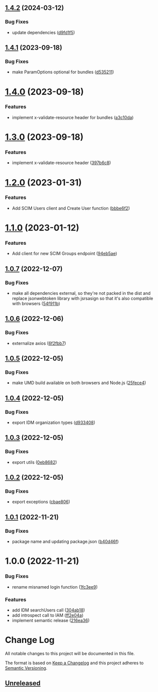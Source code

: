 ## [1.4.2](https://github.com/philips-software/javascript-hsdp-sdk/compare/v1.4.1...v1.4.2) (2024-03-12)


### Bug Fixes

* update dependencies ([d9fd1f5](https://github.com/philips-software/javascript-hsdp-sdk/commit/d9fd1f58c668b316014dc4a85f7fe8fcb33b4c9e))

## [1.4.1](https://github.com/philips-software/javascript-hsdp-sdk/compare/v1.4.0...v1.4.1) (2023-09-18)


### Bug Fixes

* make ParamOptions optional for bundles ([d535211](https://github.com/philips-software/javascript-hsdp-sdk/commit/d535211f0f1177096f39dfd7202351aa8c6578e9))

# [1.4.0](https://github.com/philips-software/javascript-hsdp-sdk/compare/v1.3.0...v1.4.0) (2023-09-18)


### Features

* implement x-validate-resource header for bundles ([a3c10da](https://github.com/philips-software/javascript-hsdp-sdk/commit/a3c10da1cc4fa4249cc8f161b231a0e1ffbf1ac2))

# [1.3.0](https://github.com/philips-software/javascript-hsdp-sdk/compare/v1.2.0...v1.3.0) (2023-09-18)


### Features

* implement x-validate-resource header ([397b6c8](https://github.com/philips-software/javascript-hsdp-sdk/commit/397b6c825e74c18663e1960da6cd54853f0e6e30))

# [1.2.0](https://github.com/philips-software/javascript-hsdp-sdk/compare/v1.1.0...v1.2.0) (2023-01-31)


### Features

* Add SCIM Users client and Create User function ([bbbe6f2](https://github.com/philips-software/javascript-hsdp-sdk/commit/bbbe6f27e49b5767333b11e3aa9e1592489c6b34))

# [1.1.0](https://github.com/philips-software/javascript-hsdp-sdk/compare/v1.0.7...v1.1.0) (2023-01-12)


### Features

* Add client for new SCIM Groups endpoint ([94eb5ae](https://github.com/philips-software/javascript-hsdp-sdk/commit/94eb5ae2d10d899e89bb8d1ccb2d571e61abfaff))

## [1.0.7](https://github.com/philips-software/javascript-hsdp-sdk/compare/v1.0.6...v1.0.7) (2022-12-07)


### Bug Fixes

* make all dependencies external, so they're not packed in the dist and replace jsonwebtoken library with jsrsasign so that it's also compatible with browsers ([54f911b](https://github.com/philips-software/javascript-hsdp-sdk/commit/54f911b867acaa1f3d01d69417f15d5c8d056adb))

## [1.0.6](https://github.com/philips-software/javascript-hsdp-sdk/compare/v1.0.5...v1.0.6) (2022-12-06)


### Bug Fixes

* externalize axios ([6f2fbb7](https://github.com/philips-software/javascript-hsdp-sdk/commit/6f2fbb77bac6a3968bf86bcdc1420f098ea6dc5e))

## [1.0.5](https://github.com/philips-software/javascript-hsdp-sdk/compare/v1.0.4...v1.0.5) (2022-12-05)


### Bug Fixes

* make UMD build available on both browsers and Node.js ([25fece4](https://github.com/philips-software/javascript-hsdp-sdk/commit/25fece4a46301a9eb770dd3803df828cf1aa5864))

## [1.0.4](https://github.com/philips-software/javascript-hsdp-sdk/compare/v1.0.3...v1.0.4) (2022-12-05)


### Bug Fixes

* export IDM organization types ([d933408](https://github.com/philips-software/javascript-hsdp-sdk/commit/d933408ab6b63827e890c5320d6e7fb57806b4bb))

## [1.0.3](https://github.com/philips-software/javascript-hsdp-sdk/compare/v1.0.2...v1.0.3) (2022-12-05)


### Bug Fixes

* export utils ([0eb8682](https://github.com/philips-software/javascript-hsdp-sdk/commit/0eb868228a98dee1f0b40917035420f189da753c))

## [1.0.2](https://github.com/philips-software/javascript-hsdp-sdk/compare/v1.0.1...v1.0.2) (2022-12-05)


### Bug Fixes

* export exceptions ([cbae806](https://github.com/philips-software/javascript-hsdp-sdk/commit/cbae806125d3f57e56bcce90ba5becab92edc469))

## [1.0.1](https://github.com/philips-software/javascript-hsdp-sdk/compare/v1.0.0...v1.0.1) (2022-11-21)


### Bug Fixes

* package name and updating package.json ([b40d46f](https://github.com/philips-software/javascript-hsdp-sdk/commit/b40d46fe1ec3391c462d5640b93378c69a61ac93))

# 1.0.0 (2022-11-21)


### Bug Fixes

* rename misnamed login function ([1fc3ee9](https://github.com/philips-software/javascript-hsdp-sdk/commit/1fc3ee9e8f111f739824fd4afc9a9ab37efac7f2))


### Features

* add IDM searchUsers call ([304ab18](https://github.com/philips-software/javascript-hsdp-sdk/commit/304ab18f248a09854681d331f2b01ff647f0c6d1))
* add introspect call to IAM ([ff2e04a](https://github.com/philips-software/javascript-hsdp-sdk/commit/ff2e04acf0fc15baee20522c49a7d75a35965fd0))
* implement semantic release ([216ea36](https://github.com/philips-software/javascript-hsdp-sdk/commit/216ea368791d4a7d09475e6ec24a7c83bc0898dd))

# Change Log

All notable changes to this project will be documented in this file.

The format is based on [Keep a Changelog](http://keepachangelog.com/)
and this project adheres to [Semantic Versioning](http://semver.org/).

## [Unreleased](https://github.com/philips-software/javascript-hsdp-sdk/tree/main)

<!--
This is a template to be used for describing the changelog
-----

# [1.0.1](https://github.com/philips-software/javascript-hsdp-sdk/compare/v1.0.0...v1.1.0)

### Features

* Explain added feature(s)

### Bug Fixes

* Explain the bug that is fixed!

### Breaking Changes

* Explain the breaking change!

# [1.0.0](https://github.com/philips-internal/javascript-hsdp-sdk/tree/v1.0.0)

* Some description
-->
